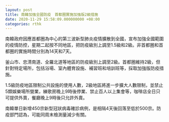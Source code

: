 ```yaml
---
layout: post
title: 南韓加強全國防疫　首都圈實施加強版2級措施
date: 2020-11-29 15:58:09.000000000 +08:00
categories: rthk
---
```


南韓政府因應首都圈為中心的第三波新型肺炎疫情擴散到全國，宣布加強全國範圍的疫情防控，星期二起按不同地區，把防疫級別上調至1.5級和2級。非首都圈和首都圈的實施時間分別為14天和7天。

釜山市、忠清南道、全羅北道等地區的防疫級別上調至2級。首都圈維持2級，但針對特定場所，包括浴場、室內體育設施、補習班和培訓班等，採取加強版防疫措施。

1.5級防疫地區限制公共設施的使用人數，2級地區將進一步擴大人數限制，並禁止5類娛樂場所營業，練歌房晚上9時後停業、禁止百人以上集會等，咖啡店全日只可提供外賣，餐廳晚上9時後只允許外賣。

南韓單日新增450宗新型冠狀病毒確診病例，是相隔4天後回落至低於500宗。防疫部門認為，可能同周末檢測量減少有關。
